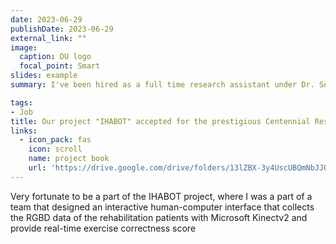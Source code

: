 ```yaml
---
date: 2023-06-29
publishDate: 2023-06-29
external_link: ""
image:
  caption: DU logo
  focal_point: Smart
slides: example
summary: I've been hired as a full time research assistant under Dr. Sejuti Rahmna.

tags:
- Job
title: Our project "IHABOT" accepted for the prestigious Centennial Research Grant.
links:
  - icon_pack: fas
    icon: scroll
    name: project book
    url: 'https://drive.google.com/drive/folders/13lZBX-3y4UscUBQmNbJJQytok8YWgFwm'
---
```

Very fortunate to be a part of the IHABOT project, where I was a part of a team that designed an interactive human-computer interface that collects the RGBD data of the rehabilitation patients with Microsoft Kinectv2 and provide real-time exercise correctness score